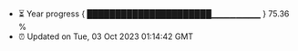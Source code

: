 - ⏳ Year progress { ██████████████████████▁▁▁▁▁▁▁▁ } 75.36 %
- ⏰ Updated on Tue, 03 Oct 2023 01:14:42 GMT

